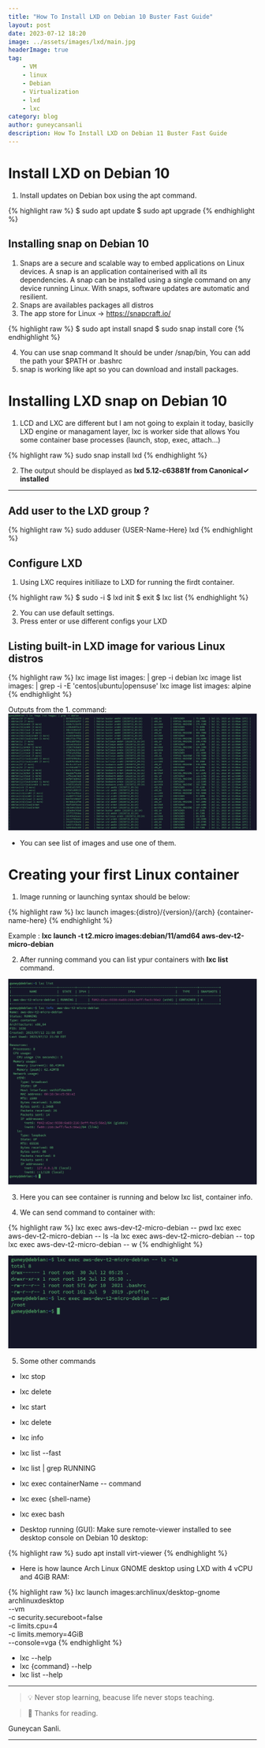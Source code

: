 ```yaml
---
title: "How To Install LXD on Debian 10 Buster Fast Guide"
layout: post
date: 2023-07-12 18:20
image: ../assets/images/lxd/main.jpg
headerImage: true
tag:
    - VM
    - linux
    - Debian
    - Virtualization
    - lxd
    - lxc
category: blog
author: guneycansanli
description: How To Install LXD on Debian 11 Buster Fast Guide
---
```


# Install LXD on Debian 10

1. Install updates on Debian box using the apt command.

{% highlight raw %}
$ sudo apt update
$ sudo apt upgrade
{% endhighlight %}

## Installing snap on Debian 10

1.  Snaps are a secure and scalable way to embed applications on Linux devices. A snap is an application containerised with all its dependencies. A snap can be installed using a single command on any device running Linux. With snaps, software updates are automatic and resilient.
2. Snaps are availables packages all distros
3. The app store for Linux -> https://snapcraft.io/

{% highlight raw %}
$ sudo apt install snapd
$ sudo snap install core
{% endhighlight %}

4. You can use snap command It should be under /snap/bin, You can add the path your $PATH or .bashrc 
5. snap is working like apt so you can download and install packages.

# Installing LXD snap on Debian 10

1. LCD and LXC are different but I am not going to explain it today, basiclly LXD engine or managament layer, lxc is worker side that allows You some container base processes (launch, stop, exec, attach...) 

{% highlight raw %}
sudo snap install lxd
{% endhighlight %}

2. The output should be displayed as **lxd 5.12-c63881f from Canonical✓ installed**

---

## Add user to the LXD group ?

{% highlight raw %}
sudo adduser {USER-Name-Here} lxd
{% endhighlight %}

## Configure LXD 

1. Using LXC requires initiliaze to LXD for running the firdt container.

{% highlight raw %}
$ sudo -i
$ lxd init
$ exit
$ lxc list
{% endhighlight %}

2. You can use default settings.
3. Press enter or use different configs your LXD

## Listing built-in LXD image for various Linux distros

{% highlight raw %}
 lxc image list images: | grep -i debian
 lxc image list images: | grep -i -E 'centos|ubuntu|opensuse'
 lxc image list images: alpine
{% endhighlight %}

Outputs from the 1. command:
![lxc][1]

- You can see list of images and use one of them.

# Creating your first Linux container

1. Image running or launching syntax should be below:

{% highlight raw %}
lxc launch images:{distro}/{version}/{arch} {container-name-here}
{% endhighlight %}

Example : **lxc launch -t t2.micro images:debian/11/amd64 aws-dev-t2-micro-debian**

2. After running command you can list ypur containers with **lxc list** command.

![lxc][2]

3. Here you can see container is running and below lxc list, container info.

4. We can send command to container with: 

{% highlight raw %}
lxc exec aws-dev-t2-micro-debian -- pwd
lxc exec aws-dev-t2-micro-debian -- ls -la
lxc exec aws-dev-t2-micro-debian -- top
lxc exec aws-dev-t2-micro-debian -- w
{% endhighlight %}

![lxc][3]

5. Some other commands

- lxc stop <container-name>
- lxc delete <container-name>
- lxc start <container-name>
- lxc delete <container-name>
- lxc info <container-name>
- lxc list --fast
- lxc list | grep RUNNING
- lxc exec containerName -- command
- lxc exec <container-name> {shell-name}
- lxc exec <container-name>  bash

- Desktop running (GUI):
 Make sure remote-viewer installed to see desktop console on Debian 10 desktop:

{% highlight raw %}
sudo apt install virt-viewer
{% endhighlight %}

- Here is how launce Arch Linux GNOME desktop using LXD with 4 vCPU and 4GiB RAM:

{% highlight raw %}
lxc launch images:archlinux/desktop-gnome archlinuxdesktop \
--vm \
-c security.secureboot=false \
-c limits.cpu=4 \
-c limits.memory=4GiB \
--console=vga
{% endhighlight %}

- lxc --help
- lxc {command} --help
- lxc list --help

---

> :bulb: Never stop learning, beacuse life never stops teaching.

> :memo: Thanks for reading.


Guneycan Sanli.

---

[1]: ../assets/images/lxd/lxc1.jpg
[2]: ../assets/images/lxd/lxc2.jpg
[3]: ../assets/images/lxd/lxc3.jpg
